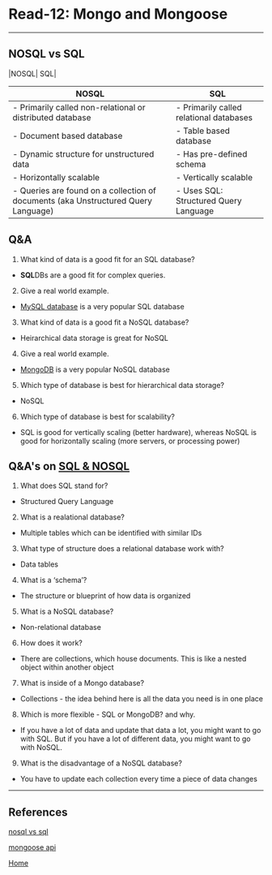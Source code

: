 # Read-12: Mongo and Mongoose 

***

## NOSQL vs SQL

|NOSQL| SQL|

| NOSQL  | SQL    |
|-----------|----------|
| - Primarily called non-relational or distributed database | - Primarily called relational databases |       
| - Document based database | - Table based database |
| - Dynamic structure for unstructured data | - Has pre-defined schema  | 
| - Horizontally scalable | - Vertically scalable |
| - Queries are found on a collection of documents (aka Unstructured Query Language) | - Uses SQL: Structured Query Language |


## **Q&A**

1. What kind of data is a good fit for an SQL database?

  - **SQL**DBs are a good fit for complex queries.

2. Give a real world example.

  - [MySQL database](https://www.thegeekstuff.com/2008/07/howto-install-mysql-on-linux/) is a very popular SQL database 

3. What kind of data is a good fit a NoSQL database?

  - Heirarchical data storage is great for NoSQL

4. Give a real world example.

  - [MongoDB](https://www.thegeekstuff.com/2013/01/install-mongodb/) is a very popular NoSQL database

5. Which type of database is best for hierarchical data storage?

  - NoSQL

6. Which type of database is best for scalability?

  - SQL is good for vertically scaling (better hardware), whereas NoSQL is good for horizontally scaling (more servers, or processing power)


## Q&A's on [SQL & NOSQL](https://www.youtube.com/watch?v=ZS_kXvOeQ5Y) 

1. What does SQL stand for?

  - Structured Query Language

2. What is a realational database?

  - Multiple tables which can be identified with similar IDs

3. What type of structure does a relational database work with?
 
 - Data tables

4. What is a ‘schema’?

  - The structure or blueprint of how data is organized

5. What is a NoSQL database?

  - Non-relational database

6. How does it work?

  - There are collections, which house documents. This is like a nested object within another object

7. What is inside of a Mongo database?

  - Collections - the idea behind here is all the data you need is in one place

8. Which is more flexible - SQL or MongoDB? and why.

  - If you have a lot of data and update that data a lot, you might want to go with SQL. But if you have a lot of different data, you might want to go with NoSQL.

9. What is the disadvantage of a NoSQL database?
 
 - You have to update each collection every time a piece of data changes


***

## References

[nosql vs sql](https://www.thegeekstuff.com/2014/01/sql-vs-nosql-db/?utm_source=tuicool)


[mongoose api](https://mongoosejs.com/docs/api.html#Model)


[ Home ](../README.md)
